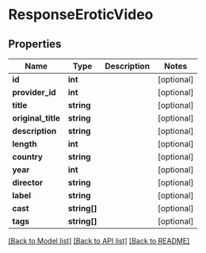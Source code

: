 # ResponseEroticVideo

## Properties
Name | Type | Description | Notes
------------ | ------------- | ------------- | -------------
**id** | **int** |  | [optional] 
**provider_id** | **int** |  | [optional] 
**title** | **string** |  | [optional] 
**original_title** | **string** |  | [optional] 
**description** | **string** |  | [optional] 
**length** | **int** |  | [optional] 
**country** | **string** |  | [optional] 
**year** | **int** |  | [optional] 
**director** | **string** |  | [optional] 
**label** | **string** |  | [optional] 
**cast** | **string[]** |  | [optional] 
**tags** | **string[]** |  | [optional] 

[[Back to Model list]](../../README.md#documentation-for-models) [[Back to API list]](../../README.md#documentation-for-api-endpoints) [[Back to README]](../../README.md)

